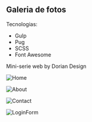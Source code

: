 ## Galeria de fotos

Tecnologias:

* Gulp
* Pug
* SCSS
* Font Awesome

Mini-serie web by Dorian Design

![Home](https://user-images.githubusercontent.com/55862658/94381555-295d0a80-0110-11eb-81d9-e3438c76cf64.PNG)

![About](https://user-images.githubusercontent.com/55862658/94381551-27934700-0110-11eb-93e3-3f4222e135bc.PNG)

![Contact](https://user-images.githubusercontent.com/55862658/94381554-28c47400-0110-11eb-86fe-06557e11623e.PNG)

![LoginForm](https://user-images.githubusercontent.com/55862658/94381560-2c57fb00-0110-11eb-97fe-3b0496efce56.PNG)
